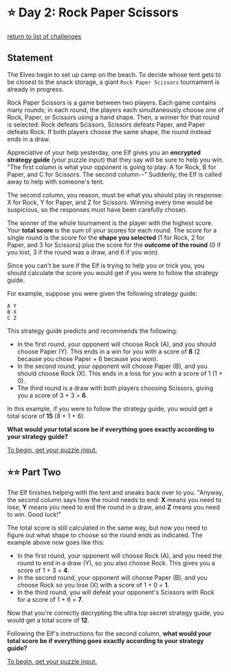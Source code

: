 # ⭐️ Day 2: Rock Paper Scissors
[return to list of challenges](./../../README.md)

## Statement

The Elves begin to set up camp on the beach. To decide whose tent gets to be closest to the snack storage, a giant `Rock Paper Scissors` tournament is already in progress.

Rock Paper Scissors is a game between two players. Each game contains many rounds; in each round, the players each simultaneously choose one of Rock, Paper, or Scissors using a hand shape. Then, a winner for that round is selected: Rock defeats Scissors, Scissors defeats Paper, and Paper defeats Rock. If both players choose the same shape, the round instead ends in a draw.

Appreciative of your help yesterday, one Elf gives you an **encrypted strategy guide** (your puzzle input) that they say will be sure to help you win. "The first column is what your opponent is going to play: A for Rock, B for Paper, and C for Scissors. The second column--" Suddenly, the Elf is called away to help with someone's tent.

The second column, you reason, must be what you should play in response: X for Rock, Y for Paper, and Z for Scissors. Winning every time would be suspicious, so the responses must have been carefully chosen.

The winner of the whole tournament is the player with the highest score. Your **total score** is the sum of your scores for each round. The score for a single round is the score for the **shape you selected** (1 for Rock, 2 for Paper, and 3 for Scissors) plus the score for the **outcome of the round** (0 if you lost, 3 if the round was a draw, and 6 if you won).

Since you can't be sure if the Elf is trying to help you or trick you, you should calculate the score you would get if you were to follow the strategy guide.

For example, suppose you were given the following strategy guide:

```
A Y
B X
C Z
```
This strategy guide predicts and recommends the following:

  - In the first round, your opponent will choose Rock (A), and you should choose Paper (Y). This ends in a win for you with a score of **8** (2 because you chose Paper + 6 because you won).
  - In the second round, your opponent will choose Paper (B), and you should choose Rock (X). This ends in a loss for you with a score of 1 (1 + 0).
  - The third round is a draw with both players choosing Scissors, giving you a score of 3 + 3 = **6**.
  
In this example, if you were to follow the strategy guide, you would get a total score of **15** (8 + 1 + 6).

**What would your total score be if everything goes exactly according to your strategy guide?**

[To begin, get your puzzle input.](./input.txt)

## ⭐️⭐️ Part Two

The Elf finishes helping with the tent and sneaks back over to you. "Anyway, the second column says how the round needs to end: **X** means you need to lose, **Y** means you need to end the round in a draw, and **Z** means you need to win. Good luck!"

The total score is still calculated in the same way, but now you need to figure out what shape to choose so the round ends as indicated. The example above now goes like this:

  - In the first round, your opponent will choose Rock (A), and you need the round to end in a draw (Y), so you also choose Rock. This gives you a score of 1 + 3 = **4**.
  - In the second round, your opponent will choose Paper (B), and you choose Rock so you lose (X) with a score of 1 + 0 = **1**.
  - In the third round, you will defeat your opponent's Scissors with Rock for a score of 1 + 6 = **7**.

Now that you're correctly decrypting the ultra top secret strategy guide, you would get a total score of **12**.

Following the Elf's instructions for the second column, **what would your total score be if everything goes exactly according to your strategy guide?**

[To begin, get your puzzle input.](./input.txt)